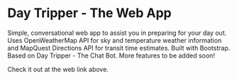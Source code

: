 # Day Tripper - The Web App
Simple, conversational web app to assist you in preparing for your day out. Uses OpenWeatherMap API for sky and temperature weather information and MapQuest Directions API for transit time estimates. Built with Bootstrap. Based on Day Tripper - The Chat Bot. More features to be added soon!

Check it out at the web link above.
